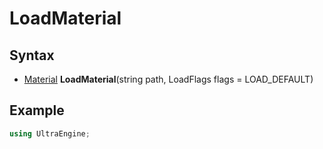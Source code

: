 # LoadMaterial

## Syntax

- [Material](Material) **LoadMaterial**(string path, LoadFlags flags = LOAD_DEFAULT)

## Example

```cs
using UltraEngine;

```
